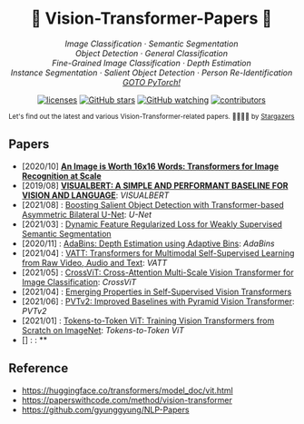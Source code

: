 <h1 align="center"> 🌟 Vision-Transformer-Papers 🌟 </h1>

<p align="center">
  </a> 
    </a>
  <em>
    Image Classification
    · Semantic Segmentation
  </em>
  <br />
  <em>
    Object Detection
    · General Classification
  </em>
  <br />
  <em>
     Fine-Grained Image Classification
     ·  Depth Estimation
  </em>
  <br />
  <em>
    Instance Segmentation	
    · Salient Object Detection
    · Person Re-Identification	
  </em>
  <br />
  
  <em>
    <a href="https://github.com/gyunggyung/PyTorch">
      GOTO PyTorch!
    </a>
  </em>
</p>

<p align="center">
  <a href="https://opensource.org/licenses/MIT">
    <img alt="licenses" src="https://img.shields.io/github/license/gyunggyung/Vision-Transformer-Papers?style=flat-square"></a>
  <a href="https://github.com/gyunggyung/Vision-Transformer-Papers/stargazers">
    <img alt="GitHub stars" src="https://img.shields.io/github/stars/gyunggyung/Vision-Transformer-Papers?style=flat-square&color=yellow"></a>
  <a href="https://github.com/gyunggyung/Vision-Transformer-Papers/blob/master/watchers">
    <img alt="GitHub watching" src="https://img.shields.io/github/watchers/gyunggyung/Vision-Transformer-Papers?style=flat-square&color=ff69b4"></a>
  <a href="https://github.com/gyunggyung/Vision-Transformer-Papers/graphs/contributors">
    <img alt="contributors" src="https://img.shields.io/badge/contributors-welcome-yellowgreen?style=flat-square"></a>
</p>

<div align="center">
    <sub> Let's find out the latest and various Vision-Transformer-related papers. 🙇‍♂️🙇‍♀️ by <a href="https://github.com/gyunggyung/Vision-Transformer-Papers/stargazers">Stargazers</a>  </sub>
</div>


## Papers

- [2020/10] **[An Image is Worth 16x16 Words: Transformers for Image Recognition at Scale](https://arxiv.org/abs/2010.11929v2.pdf)**    
- [2019/08] **[VISUALBERT: A SIMPLE AND PERFORMANT BASELINE FOR VISION AND LANGUAGE](https://arxiv.org/abs/2010.11929v2.pdf)**: *VISUALBERT*
- [2021/08] : [Boosting Salient Object Detection with Transformer-based Asymmetric Bilateral U-Net](https://arxiv.org/pdf/2108.07851v2.pdf): *U-Net*
- [2021/03] : [Dynamic Feature Regularized Loss for Weakly Supervised Semantic Segmentation](https://arxiv.org/pdf/2108.01296v1.pdf)
- [2020/11] : [AdaBins: Depth Estimation using Adaptive Bins](https://arxiv.org/pdf/2011.14141v1.pdf): *AdaBins*
- [2021/04] : [VATT: Transformers for Multimodal Self-Supervised Learning from Raw Video, Audio and Text](https://arxiv.org/pdf/2104.11178v2.pdf): *VATT*
- [2021/05] : [CrossViT: Cross-Attention Multi-Scale Vision Transformer for Image Classification](https://arxiv.org/pdf/2103.14899v1.pdf): *CrossViT*
- [2021/04] : [Emerging Properties in Self-Supervised Vision Transformers](https://arxiv.org/pdf/2104.14294v2.pdf)
- [2021/06] : [PVTv2: Improved Baselines with Pyramid Vision Transformer](https://arxiv.org/pdf/2106.13797v4.pdf): *PVTv2*
- [2021/01] : [Tokens-to-Token ViT: Training Vision Transformers from Scratch on ImageNet](https://arxiv.org/pdf/2101.11986v2.pdf): *Tokens-to-Token ViT*
- [] : [](): **

## Reference
- https://huggingface.co/transformers/model_doc/vit.html
- https://paperswithcode.com/method/vision-transformer
- https://github.com/gyunggyung/NLP-Papers
